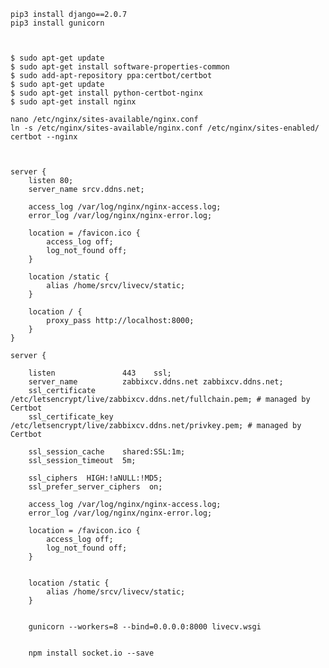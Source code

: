 







    pip3 install django==2.0.7
    pip3 install gunicorn
    


    $ sudo apt-get update
    $ sudo apt-get install software-properties-common
    $ sudo add-apt-repository ppa:certbot/certbot
    $ sudo apt-get update
    $ sudo apt-get install python-certbot-nginx 
    $ sudo apt-get install nginx

    nano /etc/nginx/sites-available/nginx.conf
    ln -s /etc/nginx/sites-available/nginx.conf /etc/nginx/sites-enabled/
    certbot --nginx
    


    server {
        listen 80;
        server_name srcv.ddns.net;

        access_log /var/log/nginx/nginx-access.log;
        error_log /var/log/nginx/nginx-error.log;

        location = /favicon.ico {
            access_log off;
            log_not_found off;
        }

        location /static {
            alias /home/srcv/livecv/static;
        }

        location / {
            proxy_pass http://localhost:8000;
        }
    }

    server {

        listen               443    ssl;
        server_name          zabbixcv.ddns.net zabbixcv.ddns.net;
        ssl_certificate /etc/letsencrypt/live/zabbixcv.ddns.net/fullchain.pem; # managed by Certbot
        ssl_certificate_key /etc/letsencrypt/live/zabbixcv.ddns.net/privkey.pem; # managed by Certbot

        ssl_session_cache    shared:SSL:1m;
        ssl_session_timeout  5m;

        ssl_ciphers  HIGH:!aNULL:!MD5;
        ssl_prefer_server_ciphers  on;

        access_log /var/log/nginx/nginx-access.log;
        error_log /var/log/nginx/nginx-error.log;

        location = /favicon.ico {
            access_log off;
            log_not_found off;
        }


        location /static {
            alias /home/srcv/livecv/static;
        }
        
        
        gunicorn --workers=8 --bind=0.0.0.0:8000 livecv.wsgi
        
        
        npm install socket.io --save


